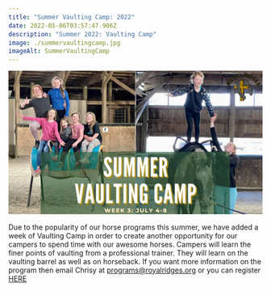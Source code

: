 ```yaml
---
title: "Summer Vaulting Camp: 2022"
date: 2022-05-06T03:57:47.906Z
description: "Summer 2022: Vaulting Camp"
image: ./summervaultingcamp.jpg
imageAlt: SummerVaultingCamp
---
```

![SummerVaultingCamp](summervaultingcamp.jpg "Summer Vaulting Camp: Royal Ridges")

Due to the popularity of our horse programs this summer, we have added a week of Vaulting Camp in order to create another opportunity for our campers to spend time with our awesome horses. Campers will learn the finer points of vaulting from a professional trainer. They will learn on the vaulting barrel as well as on horseback. If you want more information on the program then email Chrisy at programs@royalridges.org or you can register [HERE](https://www.ultracamp.com/info/upcomingSessions.aspx?idCamp=1145&campCode=151&lnkCategory=Horse+Camp)
